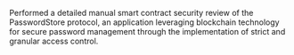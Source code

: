 Performed a detailed manual smart contract security review of the PasswordStore protocol, an application leveraging blockchain technology for secure password management through the implementation of strict and granular access control.
